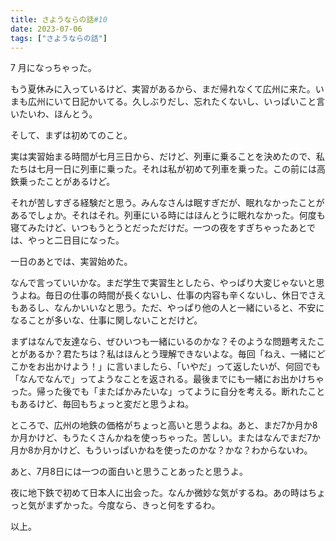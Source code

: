 ```yaml
---
title: さようならの話#10
date: 2023-07-06
tags: ["さようならの話"]
---
```


7 月になっちゃった。

もう夏休みに入っているけど、実習があるから、まだ帰れなくて広州に来た。いまも広州にいて日記かいてる。久しぶりだし、忘れたくないし、いっぱいこと言いたいわ、ほんとう。

そして、まずは初めてのこと。

実は実習始まる時間が七月三日から、だけど、列車に乗ることを決めたので、私たちは七月一日に列車に乗った。それは私が初めて列車を乗った。この前には高鉄乗ったことがあるけど。

それが苦しすぎる経験だと思う。みんなさんは眠すぎだが、眠れなかったことがあるでしょか。それはそれ。列車にいる時にはほんとうに眠れなかった。何度も寝てみたけど、いつもうとうとだっただけだ。一つの夜をすぎちゃったあとでは、やっと二日目になった。

一日のあとでは、実習始めた。

なんで言っていいかな。まだ学生で実習生としたら、やっぱり大変じゃないと思うよね。毎日の仕事の時間が長くないし、仕事の内容も辛くないし、休日でさえもあるし、なんかいいなと思う。ただ、やっぱり他の人と一緒にいると、不安になることが多いな、仕事に関しないことだけど。

まずはなんで友達なら、ぜひいつも一緒にいるのかな？そのような問題考えたことがあるか？君たちは？私はほんとう理解できないよな。毎回「ねえ、一緒にどこかをお出かけよう！」に言いましたら、「いやだ」って返したいが、何回でも「なんでなんで」ってようなことを返される。最後までにも一緒にお出かけちゃった。帰った後でも「またばかみたいな」ってように自分を考える。断れたこともあるけど、毎回もちょっと変だと思うよね。

ところで、広州の地鉄の価格がちょっと高いと思うよね。あと、まだ7か月か8か月かけど、もうたくさんかねを使っちゃった。苦しい。またはなんでまだ7か月か8か月かけど、もういっぱいかねを使ったのかな？かな？わからないわ。

あと、7月8日には一つの面白いと思うことあったと思うよ。

夜に地下鉄で初めて日本人に出会った。なんか微妙な気がするね。あの時はちょっと気がまずかった。今度なら、きっと何をするわ。

以上。
